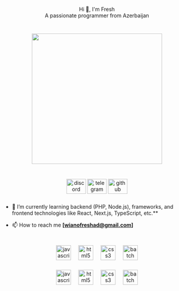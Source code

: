<p align="center">Hi 👋, I'm Fresh<br>A passionate programmer from Azerbaijan</p>

###

<br clear="both">

<div align="center">
  <img height="350" src="https://64.media.tumblr.com/392d4d0ebd2d30061520025b0a3c8bc1/tumblr_peegcnaYhq1td6f30o2_400.gif"  />
</div>

###

<br clear="both">

<div align="center">
  <img src="https://raw.githubusercontent.com/maurodesouza/profile-readme-generator/master/src/assets/icons/social/discord/default.svg" width="52" height="40" alt="discord logo"  />
  <img src="https://raw.githubusercontent.com/maurodesouza/profile-readme-generator/master/src/assets/icons/social/telegram/default.svg" width="52" height="40" alt="telegram logo"  />
  <img src="https://raw.githubusercontent.com/maurodesouza/profile-readme-generator/master/src/assets/icons/social/github/default.svg" width="52" height="40" alt="github logo"  />
</div>

###

- 🌱 I’m currently learning backend (PHP, Node.js), frameworks, and frontend technologies like React, Next.js, TypeScript, etc.**

- 📫 How to reach me **[wianofreshad@gmail.com]**

###

<br clear="both">

<div align="center">
  <img src="https://img.shields.io/badge/JavaScript-F7DF1E?logo=javascript&logoColor=black&style=for-the-badge" height="40" alt="javascript logo"  />
  <img width="12" />
  <img src="https://img.shields.io/badge/HTML5-E34F26?logo=html5&logoColor=white&style=for-the-badge" height="40" alt="html5 logo"  />
  <img width="12" />
  <img src="https://img.shields.io/badge/CSS3-1572B6?logo=css3&logoColor=white&style=for-the-badge" height="40" alt="css3 logo"  />
  <img width="12" />
  <img src="https://img.shields.io/badge/Batch-4D4D4D?logo=windowsterminal&logoColor=white&style=for-the-badge" height="40" alt="batch logo"  />
</div>

###

<div align="center">
  <img src="https://skillicons.dev/icons?i=js" height="40" alt="javascript logo"  />
  <img width="12" />
  <img src="https://skillicons.dev/icons?i=html" height="40" alt="html5 logo"  />
  <img width="12" />
  <img src="https://skillicons.dev/icons?i=css" height="40" alt="css3 logo"  />
  <img width="12" />
  <img src="https://img.icons8.com/color/48/000000/windows-10.png" height="40" alt="batch logo"  />
</div>
